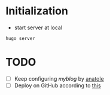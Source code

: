 # Initialization
- start server at local
```shell
hugo server
```

# TODO
- [ ] Keep configuring _myblog_ by [anatole](https://themes.gohugo.io/anatole/)
- [ ] Deploy on GitHub according to [this](https://cloud.tencent.com/developer/article/1633599)
